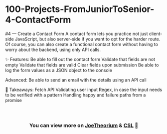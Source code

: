 # 100-Projects-FromJuniorToSenior-4-ContactForm
#4 — Create a Contact Form
A contact form lets you practice not just client-side JavaScript, but also server-side if you want to opt for the harder route. Of course, you can also create a functional contact form without having to worry about the backend, using only API calls.

✨ Features:
Be able to fill out the contact form
Validate that fields are not empty
Validate that fields are valid
Clear fields upon submission
Be able to log the form values as a JSON object to the console

Advanced:
Be able to send an email with the details using an API call

🧠 Takeaways:
Fetch API
Validating user input
Regex, in case the input needs to be verified with a pattern
Handling happy and failure paths from a promise
<h1 align="center">
    <img src="" alt="" />
</h1>
<h3 align="center">You can view more on <strong><a href="https://github.com/JoeTheorium">JoeTheorium</a> & <a href="https://github.com/CarlosSebastianLorenzo"> CSL</a></strong> 💌</h3>
